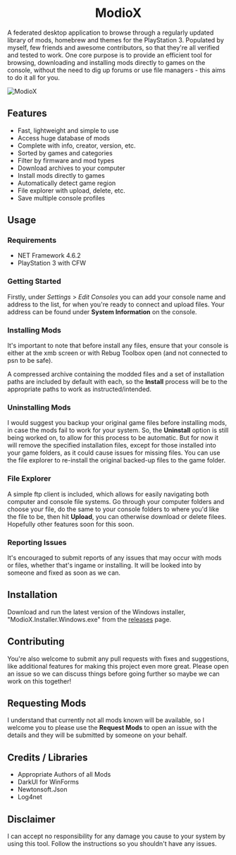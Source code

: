 <h1 align="center">ModioX</h1>

A federated desktop application to browse through a regularly updated library of mods, homebrew and themes for the PlayStation 3. Populated by myself, few friends and awesome contributors, so that they're all verified and tested to work. One core purpose is to provide an efficient tool for browsing, downloading and installing mods directly to games on the console, without the need to dig up forums or use file managers - this aims to do it all for you. 

![ModioX](https://github.com/ohhsoash/ModioX/blob/master/Images/Screenshot1.png?raw=true) 

## Features
* Fast, lightweight and simple to use
* Access huge database of mods
* Complete with info, creator, version, etc.
* Sorted by games and categories
* Filter by firmware and mod types
* Download archives to your computer
* Install mods directly to games
* Automatically detect game region
* File explorer with upload, delete, etc.
* Save multiple console profiles

## Usage

### Requirements
* NET Framework 4.6.2
* PlayStation 3 with CFW

### Getting Started
Firstly, under _Settings_ > _Edit Consoles_ you can add your console name and address to the list, for when you're ready to connect and upload files. Your address can be found under **System Information** on the console.

### Installing Mods
It's important to note that before install any files, ensure that your console is either at the xmb screen or with Rebug Toolbox open (and not connected to psn to be safe).

A compressed archive containing the modded files and a set of installation paths are included by default with each, so the **Install** process will be to the appropriate paths to work as instructed/intended.

### Uninstalling Mods
I would suggest you backup your original game files before installing mods, in case the mods fail to work for your system. So, the **Uninstall** option is still being worked on, to allow for this process to be automatic. But for now it will remove the specified installation files, except for those installed into your game folders, as it could cause issues for missing files. You can use the file explorer to re-install the original backed-up files to the game folder. 

### File Explorer
A simple ftp client is included, which allows for easily navigating both computer and console file systems. Go through your computer folders and choose your file, do the same to your console folders to where you'd like the file to be, then hit **Upload**, you can otherwise download or delete filees. Hopefully other features soon for this soon. 

### Reporting Issues
It's encouraged to submit reports of any issues that may occur with mods or files, whether that's ingame or installing. It will be looked into by someone and fixed as soon as we can. 

## Installation
Download and run the latest version of the Windows installer, "ModioX.Installer.Windows.exe" from the [releases](https://github.com/ohhsoash/ModioX/releases/latest) page.

## Contributing
You're also welcome to submit any pull requests with fixes and suggestions, like additional features for making this project even more great. Please open an issue so we can discuss things before going further so maybe we can work on this together!

## Requesting Mods
I understand that currently not all mods known will be available, so I welcome you to please use the **Request Mods** to open an issue with the details and they will be submitted by someone on your behalf.

## Credits / Libraries
- Appropriate Authors of all Mods
- DarkUI for WinForms
- Newtonsoft.Json
- Log4net

## Disclaimer
I can accept no responsibility for any damage you cause to your system by using this tool. Follow the instructions so you shouldn't have any issues.
